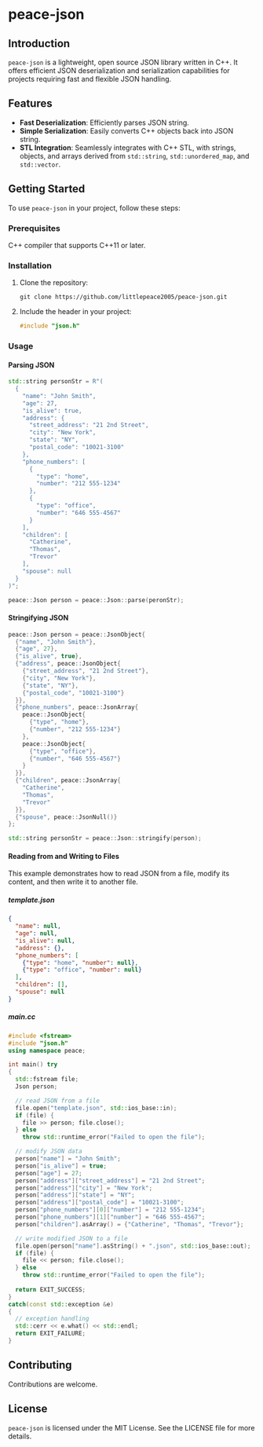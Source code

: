 # peace-json

## Introduction
`peace-json` is a lightweight, open source JSON library written in C++. It offers efficient JSON deserialization and serialization capabilities for projects requiring fast and flexible JSON handling.

## Features
- **Fast Deserialization**: Efficiently parses JSON string.
- **Simple Serialization**: Easily converts C++ objects back into JSON string.
- **STL Integration**: Seamlessly integrates with C++ STL, with strings, objects, and arrays derived from `std::string`, `std::unordered_map`, and `std::vector`.

## Getting Started
To use `peace-json` in your project, follow these steps:

### Prerequisites
C++ compiler that supports C++11 or later.

### Installation
1. Clone the repository:
   ```
   git clone https://github.com/littlepeace2005/peace-json.git
   ```
2. Include the header in your project:
   ```cpp
   #include "json.h"
   ```

### Usage
#### Parsing JSON
```cpp
std::string personStr = R"(
  {
    "name": "John Smith",
    "age": 27,
    "is_alive": true,
    "address": {
      "street_address": "21 2nd Street",
      "city": "New York",
      "state": "NY",
      "postal_code": "10021-3100"
    },
    "phone_numbers": [
      {
        "type": "home",
        "number": "212 555-1234"
      },
      {
        "type": "office",
        "number": "646 555-4567"
      }
    ],
    "children": [
      "Catherine",
      "Thomas",
      "Trevor"
    ],
    "spouse": null
  }
)";

peace::Json person = peace::Json::parse(peronStr);
```

#### Stringifying JSON
```cpp
peace::Json person = peace::JsonObject{
  {"name", "John Smith"},
  {"age", 27},
  {"is_alive", true},
  {"address", peace::JsonObject{
    {"street_address", "21 2nd Street"},
    {"city", "New York"},
    {"state", "NY"},
    {"postal_code", "10021-3100"}
  }},
  {"phone_numbers", peace::JsonArray{
    peace::JsonObject{
      {"type", "home"},
      {"number", "212 555-1234"}
    },
    peace::JsonObject{
      {"type", "office"},
      {"number", "646 555-4567"}
    }
  }},
  {"children", peace::JsonArray{
    "Catherine",
    "Thomas",
    "Trevor"
  }},
  {"spouse", peace::JsonNull()}
};

std::string personStr = peace::Json::stringify(person);
```

#### Reading from and Writing to Files
This example demonstrates how to read JSON from a file, modify its content, and then write it to another file.
##### template.json
```json
{
  "name": null,
  "age": null,
  "is_alive": null,
  "address": {},
  "phone_numbers": [
    {"type": "home", "number": null},
    {"type": "office", "number": null}
  ],
  "children": [],
  "spouse": null
}
```
##### main.cc
```cpp
#include <fstream>
#include "json.h"
using namespace peace;

int main() try
{
  std::fstream file;
  Json person;

  // read JSON from a file
  file.open("template.json", std::ios_base::in);
  if (file) {
    file >> person; file.close();
  } else
    throw std::runtime_error("Failed to open the file");

  // modify JSON data
  person["name"] = "John Smith";
  person["is_alive"] = true;
  person["age"] = 27;
  person["address"]["street_address"] = "21 2nd Street";
  person["address"]["city"] = "New York";
  person["address"]["state"] = "NY";
  person["address"]["postal_code"] = "10021-3100";
  person["phone_numbers"][0]["number"] = "212 555-1234";
  person["phone_numbers"][1]["number"] = "646 555-4567";
  person["children"].asArray() = {"Catherine", "Thomas", "Trevor"};

  // write modified JSON to a file
  file.open(person["name"].asString() + ".json", std::ios_base::out);
  if (file) {
    file << person; file.close();
  } else
    throw std::runtime_error("Failed to open the file");
  
  return EXIT_SUCCESS;
}
catch(const std::exception &e)
{
  // exception handling
  std::cerr << e.what() << std::endl;
  return EXIT_FAILURE;
}
```

## Contributing
Contributions are welcome.

## License
`peace-json` is licensed under the MIT License. See the LICENSE file for more details.

